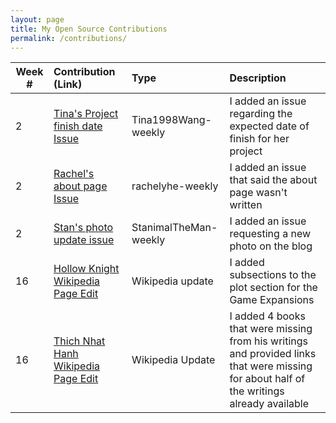 ```yaml
---
layout: page
title: My Open Source Contributions
permalink: /contributions/
---
```


<!-- 
Type of the contribution should be "Wikipedia edit", "OpenStreet Map feature", "Documentation", "Course website", "Blog", 
"Browse Add-on", etc. 

The descriptioin should include a brief summary of what you did. 

Replace the first row with your contribution. 

--> 





| Week #       | Contribution (Link)  | Type  | Description | 
|---|:---|:---|:---| 
|  2   |  [Tina's Project finish date Issue](https://github.com/nyu-ossd-s19/wang1998tina-weekly/issues/3)  |  Tina1998Wang-weekly  |   I added an issue regarding the expected date of finish for her project   |
|  2  |  [Rachel's about page Issue](https://github.com/nyu-ossd-s19/rachelyhe-weekly/issues/2)  |  rachelyhe-weekly  |   I added an issue that said the about page wasn't written  |
|  2  |  [Stan's photo update issue](https://github.com/nyu-ossd-s19/StanimalTheMan-weekly/issues/1)  |  StanimalTheMan-weekly  |  I added an issue requesting a new photo on the blog  |
|  16  |  [Hollow Knight Wikipedia Page Edit](https://en.wikipedia.org/w/index.php?title=Hollow_Knight&oldid=897454193) | Wikipedia update | I added subsections to the plot section for the Game Expansions |
|  16  |  [Thich Nhat Hanh Wikipedia Page Edit](https://en.wikipedia.org/w/index.php?title=Th%C3%ADch_Nh%E1%BA%A5t_H%E1%BA%A1nh&oldid=897534596) | Wikipedia Update | I added 4 books that were missing from his writings and provided links that were missing for about half of the writings already available |

